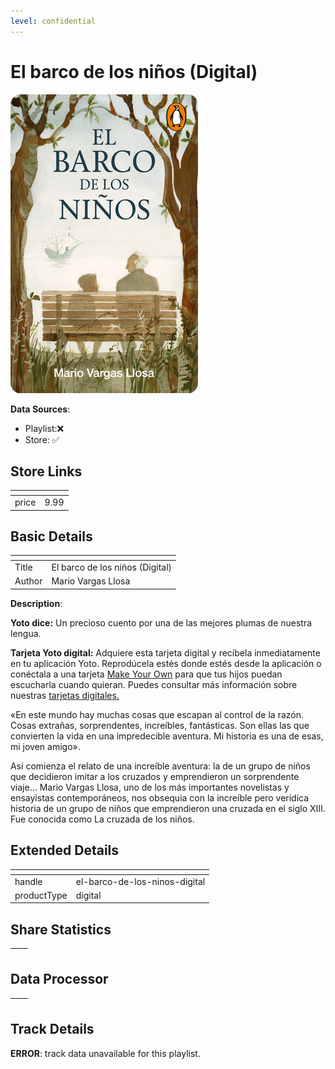 ```yaml
---
level: confidential
---
```

# El barco de los niños (Digital)

![card_[36L3t].png](../../img/cards/card_[36L3t].png)

**Data Sources**: 

- Playlist:❌
- Store: ✅


## Store Links

| <!-- --> | <!-- --> |
| - | - |
| price | 9.99 |


## Basic Details

| <!-- --> | <!-- --> |
| - | - |
| Title | El barco de los niños (Digital) |
| Author | Mario Vargas Llosa |

**Description**:

**Yoto dice:** Un precioso cuento por una de las mejores plumas de nuestra lengua.

**Tarjeta Yoto digital:** Adquiere esta tarjeta digital y recíbela inmediatamente en tu aplicación Yoto. Reprodúcela estés donde estés desde la aplicación o conéctala a una tarjeta [Make Your Own](/pages/myo) para que tus hijos puedan escucharla cuando quieran. Puedes consultar más información sobre nuestras [tarjetas digitales.](/blogs/yoto-journal/what-are-digital-yoto-cards)

«En este mundo hay muchas cosas que escapan al control de la razón. Cosas extrañas, sorprendentes, increíbles, fantásticas. Son ellas las que convierten la vida en una impredecible aventura. Mi historia es una de esas, mi joven amigo».

Así comienza el relato de una increíble aventura: la de un grupo de niños que decidieron imitar a los cruzados y emprendieron un sorprendente viaje... Mario Vargas Llosa, uno de los más importantes novelistas y ensayistas contemporáneos, nos obsequia con la increíble pero verídica historia de un grupo de niños que emprendieron una cruzada en el siglo XIII. Fue conocida como La cruzada de los niños.


## Extended Details

| <!-- --> | <!-- --> |
| - | - |
| handle | el-barco-de-los-ninos-digital |
| productType | digital |


## Share Statistics

| <!-- --> | <!-- --> |
| - | - |


## Data Processor

| <!-- --> | <!-- --> |
| - | - |


## Track Details

**ERROR**: track data unavailable for this playlist.

